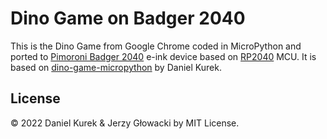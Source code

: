 # Dino Game on Badger 2040

This is the Dino Game from Google Chrome coded in MicroPython and ported to [Pimoroni Badger 2040](https://shop.pimoroni.com/products/badger-2040) e-ink device based on [RP2040](https://www.raspberrypi.com/products/rp2040/) MCU. It is based on [dino-game-micropython](https://github.com/danielkurek/dino-game-micropython) by Daniel Kurek.

## License

&copy; 2022 Daniel Kurek & Jerzy Głowacki by MIT License.
